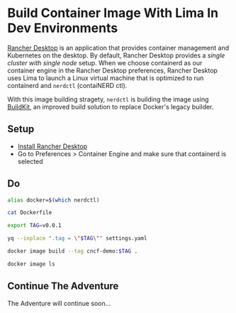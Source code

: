 # Build Container Image With Lima In Dev Environments

[Rancher Desktop](https://docs.rancherdesktop.io/) is an application that provides container management and Kubernetes on the desktop. By default, Rancher Desktop provides a *single cluster with single node* setup. When we choose containerd as our container engine in the Rancher Desktop preferences, Rancher Desktop uses Lima to launch a Linux virtual machine that is optimized to run containerd and `nerdctl` (contaiNERD ctl).

With this image building stragety, `nerdctl` is building the image using [BuildKit](https://docs.docker.com/build/buildkit/), an improved build solution to replace Docker's legacy builder.

## Setup

* [Install Rancher Desktop](https://docs.rancherdesktop.io/getting-started/installation)
* Go to Preferences > Container Engine and make sure that containerd is selected

## Do

```bash
alias docker=$(which nerdctl)

cat Dockerfile

export TAG=v0.0.1

yq --inplace ".tag = \"$TAG\"" settings.yaml

docker image build --tag cncf-demo:$TAG .

docker image ls
```

## Continue The Adventure

The Adventure will continue soon...
